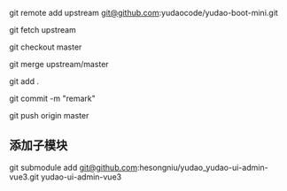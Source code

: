 git remote add upstream git@github.com:yudaocode/yudao-boot-mini.git

git fetch upstream

git checkout master

git merge upstream/master

git add .

git commit -m "remark"

git push origin master





## 添加子模块
git submodule add git@github.com:hesongniu/yudao_yudao-ui-admin-vue3.git yudao-ui-admin-vue3